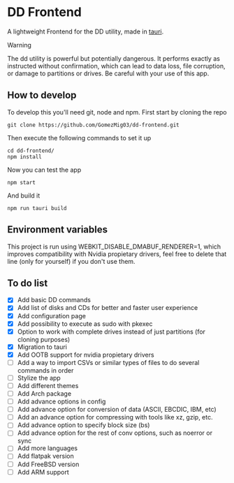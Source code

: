 # DD Frontend
A lightweight Frontend for the DD utility, made in [tauri](https://tauri.app/).

> [!WARNING]  
> The dd utility is powerful but potentially dangerous. It performs exactly as instructed without confirmation, which can lead to data loss, file corruption, or damage to partitions or drives. Be careful with your use of this app.

## How to develop
To develop this you'll need git, node and npm.
First start by cloning the repo
```
git clone https://github.com/GomezMig03/dd-frontend.git
```

Then execute the following commands to set it up
```
cd dd-frontend/
npm install
```

Now you can test the app
```
npm start
```

And build it
```
npm run tauri build
```

## Environment variables
This project is run using WEBKIT_DISABLE_DMABUF_RENDERER=1, which improves compatibility with Nvidia propietary drivers, feel free to delete that line (only for yourself) if you don't use them.

## To do list
- [x] Add basic DD commands
- [x] Add list of disks and CDs for better and faster user experience
- [x] Add configuration page
- [x] Add possibility to execute as sudo with pkexec
- [x] Option to work with complete drives instead of just partitions (for cloning purposes)
- [x] Migration to tauri
- [x] Add OOTB support for nvidia propietary drivers
- [ ] Add a way to import CSVs or similar types of files to do several commands in order
- [ ] Stylize the app
- [ ] Add different themes
- [ ] Add Arch package
- [ ] Add advance options in config
- [ ] Add advance option for conversion of data (ASCII, EBCDIC, IBM, etc)
- [ ] Add an advance option for compressing with tools like xz, gzip, etc.
- [ ] Add advance option to specify block size (bs)
- [ ] Add advance option for the rest of conv options, such as noerror or sync
- [ ] Add more languages
- [ ] Add flatpak version
- [ ] Add FreeBSD version
- [ ] Add ARM support 

